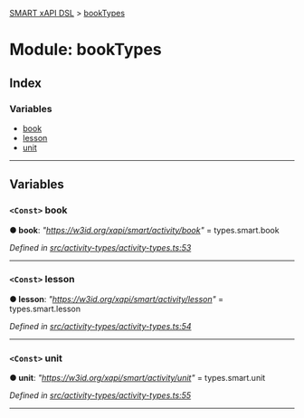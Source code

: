 [SMART xAPI DSL](../README.md) > [bookTypes](../modules/booktypes.md)

# Module: bookTypes

## Index

### Variables

* [book](booktypes.md#book)
* [lesson](booktypes.md#lesson)
* [unit](booktypes.md#unit)

---

## Variables

<a id="book"></a>

### `<Const>` book

**● book**: *"https://w3id.org/xapi/smart/activity/book"* =  types.smart.book

*Defined in [src/activity-types/activity-types.ts:53](https://github.com/Gradiant/smart-xapi-dsl/blob/master/src/activity-types/activity-types.ts#L53)*

___
<a id="lesson"></a>

### `<Const>` lesson

**● lesson**: *"https://w3id.org/xapi/smart/activity/lesson"* =  types.smart.lesson

*Defined in [src/activity-types/activity-types.ts:54](https://github.com/Gradiant/smart-xapi-dsl/blob/master/src/activity-types/activity-types.ts#L54)*

___
<a id="unit"></a>

### `<Const>` unit

**● unit**: *"https://w3id.org/xapi/smart/activity/unit"* =  types.smart.unit

*Defined in [src/activity-types/activity-types.ts:55](https://github.com/Gradiant/smart-xapi-dsl/blob/master/src/activity-types/activity-types.ts#L55)*

___

